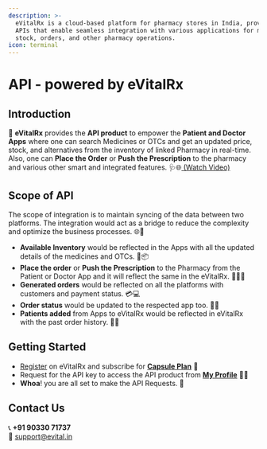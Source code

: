```yaml
---
description: >-
  eVitalRx is a cloud-based platform for pharmacy stores in India, providing
  APIs that enable seamless integration with various applications for managing
  stock, orders, and other pharmacy operations.
icon: terminal
---
```


# API - powered by eVitalRx

## Introduction

🚀 **eVitalRx** provides the **API product** to empower the **Patient and Doctor Apps** where one can search Medicines or OTCs and get an updated price, stock, and alternatives from the inventory of linked Pharmacy in real-time. Also, one can **Place the Order** or **Push the Prescription** to the pharmacy and various other smart and integrated features.  🩺🌐[ (Watch Video)](https://youtu.be/ZTnMWageP_M?si=Qj_HEhBkv5A34wKb)

## Scope of API

The scope of integration is to maintain syncing of the data between two platforms. The integration would act as a bridge to reduce the complexity and optimize the business processes. 🌐🔗

* **Available Inventory** would be reflected in the Apps with all the updated details of the medicines and OTCs. 💊📦
* **Place the order** or **Push the Prescription** to the Pharmacy from the Patient or Doctor App and it will reflect the same in the eVitalRx. 🛒📲💊
* **Generated orders** would be reflected on all the platforms with customers and payment status. 💳💻
* **Order status** would be updated to the respected app too. 📱🔄
* **Patients added** from Apps to eVitalRx would be reflected in eVitalRx with the past order history. 🏥📜

## Getting Started

* [Register](https://www.evitalrx.in/login?type=signup) on eVitalRx and subscribe for [**Capsule Plan**](https://www.evitalrx.in/pricing) 💊
* Request for the API key to access the API product from [**My Profile**](https://www.evitalrx.in/profile/settings)  🔑👤
* **Whoa**! you are all set to make the API Requests. 🚀

## Contact Us

📞 **+91 90330 71737**\
📧 [support@evital.in](mailto:support@evital.in)
